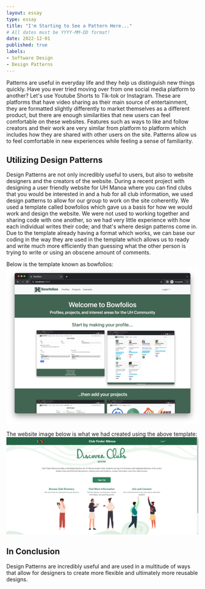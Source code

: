 ```yaml
---
layout: essay
type: essay
title: "I'm Starting to See a Pattern Here..."
# All dates must be YYYY-MM-DD format!
date: 2022-12-01
published: true
labels:
- Software Design
- Design Patterns
---
```


Patterns are useful in everyday life and they help us distinguish new things quickly. Have you ever tried moving over from one social media platform to another? Let's use Youtube Shorts to Tik-tok or Instagram. These are platforms that have video sharing as their main source of entertainment, they are formatted slightly differently to market themselves as a different product, but there are enough similarities that new users can feel comfortable on these websites. Features such as ways to like and follow creators and their work are very similar from platform to platform which includes how they are shared with other users on the site. Patterns allow us to feel comfortable in new experiences while feeling a sense of familiarity.

## Utilizing Design Patterns

Design Patterns are not only incredibly useful to users, but also to website designers and the creators of the website. During a recent project with designing a user friendly website for UH Manoa where you can find clubs that you would be interested in and a hub for all club information, we used design patterns to allow for our group to work on the site coherently. We used a template called bowfolios which gave us a basis for how we would work and design the website. We were not used to working together and sharing code with one another, so we had very little experience with how each individual writes their code; and that's where design patterns come in. Due to the template already having a format which works, we can base our coding in the way they are used in the template which allows us to ready and write much more efficiently than guessing what the other person is trying to write or using an obscene amount of comments.

Below is the template known as bowfolios:
<img src="BowfoliosLanding.png">

The website image below is what we had created using the above template:
<img src="ClubLanding.PNG">

## In Conclusion

Design Patterns are incredibly useful and are used in a multitude of ways that allow for designers to create more flexible and ultimately more reusable designs.  
